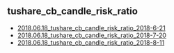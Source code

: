 ## tushare_cb_candle_risk_ratio

* [2018.06.18_tushare_cb_candle_risk_ratio_2018-6-21](http://nbviewer.jupyter.org/github/bitbyte27/PythonQuant/blob/master/ConvertibleBond/2018.06.18_tushare_cb_candle_risk_ratio/2018.06.18_tushare_cb_candle_risk_ratio_2018-6-21.ipynb)
* [2018.06.18_tushare_cb_candle_risk_ratio_2018-7-20](http://nbviewer.jupyter.org/github/bitbyte27/PythonQuant/blob/master/ConvertibleBond/2018.06.18_tushare_cb_candle_risk_ratio/2018.06.18_tushare_cb_candle_risk_ratio_2018-7-20.ipynb)
* [2018.06.18_tushare_cb_candle_risk_ratio_2018-8-11](http://nbviewer.jupyter.org/github/bitbyte27/PythonQuant/blob/master/ConvertibleBond/2018.06.18_tushare_cb_candle_risk_ratio/2018.06.18_tushare_cb_candle_risk_ratio_2018-8-11.ipynb)
